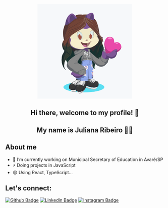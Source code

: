 <p align='center'><img width='300' src="https://github.com/juuliana/juuliana/blob/master/octocatJu.png"/></p>

<p align="center">
  <h2 align="center">  Hi there, welcome to my profile! 👋</h2>
  <h2 align="center">  My name is Juliana Ribeiro 💁‍♀</h2> 
</p>

## About me
- 🔭 I’m currently working on 
Municipal Secretary of Education in Avaré/SP
- ⚡ Doing projects in JavaScript
- 😄 Using React, TypeScript...

## Let's connect:
[![Github Badge](https://img.shields.io/badge/-Github-000?style=flat-square&logo=Github&logoColor=white&link=https://github.com/juuliana)](https://github.com/juuliana)
[![Linkedin Badge](https://img.shields.io/badge/-LinkedIn-blue?style=flat-square&logo=Linkedin&logoColor=white&link=https://www.linkedin.com/in/juliana-dos-santos-ribeiro-b721b6197/)](https://www.linkedin.com/in/juliana-dos-santos-ribeiro-b721b6197/)
[![Instagram Badge](https://img.shields.io/badge/-Instagram-C13584?style=flat-square&labelColor=C13584&logo=instagram&logoColor=white&link=https://www.instagram.com/jusribeiro_19)](https://www.instagram.com/jusribeiro_19)
